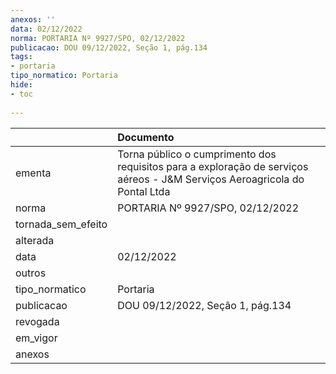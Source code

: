 ```yaml
---
anexos: ''
data: 02/12/2022
norma: PORTARIA Nº 9927/SPO, 02/12/2022
publicacao: DOU 09/12/2022, Seção 1, pág.134
tags:
- portaria
tipo_normatico: Portaria
hide: 
- toc 
 
---
```


|                    | Documento                                                                                                                   |
|:-------------------|:----------------------------------------------------------------------------------------------------------------------------|
| ementa             | Torna público o cumprimento dos requisitos para a exploração de serviços aéreos -  J&M Serviços Aeroagricola do Pontal Ltda |
| norma              | PORTARIA Nº 9927/SPO, 02/12/2022                                                                                            |
| tornada_sem_efeito |                                                                                                                             |
| alterada           |                                                                                                                             |
| data               | 02/12/2022                                                                                                                  |
| outros             |                                                                                                                             |
| tipo_normatico     | Portaria                                                                                                                    |
| publicacao         | DOU 09/12/2022, Seção 1, pág.134                                                                                            |
| revogada           |                                                                                                                             |
| em_vigor           |                                                                                                                             |
| anexos             |                                                                                                                             |